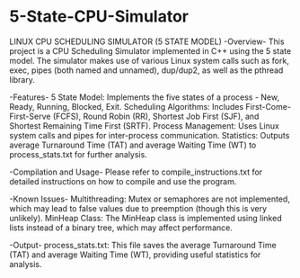 # 5-State-CPU-Simulator
LINUX CPU SCHEDULING SIMULATOR (5 STATE MODEL)
-Overview-
This project is a CPU Scheduling Simulator implemented in C++ using the 5 state model. The simulator makes use of various Linux system calls such as fork, exec, pipes (both named and unnamed), dup/dup2, as well as the pthread library.

-Features-
5 State Model: Implements the five states of a process - New, Ready, Running, Blocked, Exit.
Scheduling Algorithms: Includes First-Come-First-Serve (FCFS), Round Robin (RR), Shortest Job First (SJF), and Shortest Remaining Time First (SRTF).
Process Management: Uses Linux system calls and pipes for inter-process communication.
Statistics: Outputs average Turnaround Time (TAT) and average Waiting Time (WT) to process_stats.txt for further analysis.

-Compilation and Usage-
Please refer to compile_instructions.txt for detailed instructions on how to compile and use the program.

-Known Issues-
Multithreading: Mutex or semaphores are not implemented, which may lead to false values due to preemption (though this is very unlikely).
MinHeap Class: The MinHeap class is implemented using linked lists instead of a binary tree, which may affect performance.

-Output-
process_stats.txt: This file saves the average Turnaround Time (TAT) and average Waiting Time (WT), providing useful statistics for analysis.
